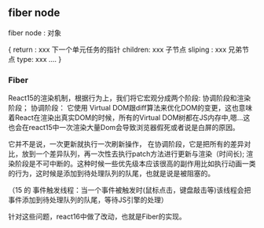 ## fiber node  

fiber node  :  对象

{
    return :  xxx 下一个单元任务的指针 
    children:  xxx 子节点
    sliping : xxx 兄弟节点
    type: xxx
    ....
}

### Fiber 
React15的渲染机制，根据行为上，我们将它宏观分成两个阶段:
协调阶段和渲染阶段； 
协调阶段： 
它使用 Virtual DOM跟diff算法来优化DOM的变更，这也意味着React在渲染出真实DOM的时候，所有的Virtual DOM树都在JS内存中,嗯…这也会在react15中一次渲染大量Dom会导致浏览器假死或者说是白屏的原因。

它并不是说，一次更新就执行一次刷新操作，
在协调阶段，它是把所有的差异对比，放到一个差异队列，再一次性去执行patch方法进行更新与渲染（时间长);
渲染阶段是不可中断的。这种时候一些优先级本应该很高的副作用比如执行动画一类的行为，这时候是添加到待处理队列的队尾，也就是说是被阻塞的。

（15 的 事件触发线程：当一个事件被触发时(鼠标点击，键盘敲击等)该线程会把事件添加到待处理队列的队尾，等待JS引擎的处理）

针对这些问题，react16中做了改动，也就是Fiber的实现。



